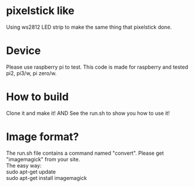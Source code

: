 # pixelstick like
Using ws2812 LED strip to make the same thing that pixelstick done.

# Device
Please use raspberry pi to test. This code is made for raspberry and tested pi2, pi3/w, pi zero/w.

# How to build
Clone it and make it! AND See the run.sh to show you how to use it!

# Image format?
The run.sh file contains a command named "convert". Please get "imagemagick" from your site.<br />
The easy way: <br />
    sudo apt-get update <br />
    sudo apt-get install imagemagick <br />
